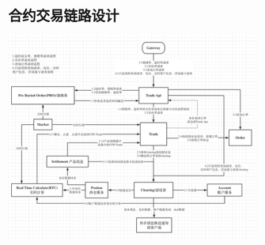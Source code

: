 # 合约交易链路设计

![Untitled](%E5%90%88%E7%BA%A6%E4%BA%A4%E6%98%93%E9%93%BE%E8%B7%AF%E8%AE%BE%E8%AE%A1/Untitled.png)
